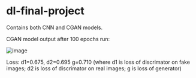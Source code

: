 # dl-final-project

Contains both CNN and CGAN models.

CGAN model output after 100 epochs run:

![image](https://user-images.githubusercontent.com/90572547/206878007-064d9f8c-b677-4c31-9292-afb3770cd7ed.png)

Loss: d1=0.675, d2=0.695 g=0.710 (where d1 is loss of discrimator on fake images; d2 is loss of discrimator on real images; g is loss of generator)
